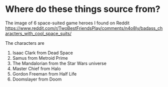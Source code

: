 # Where do these things source from?

The image of 6 space-suited game heroes I found on Reddit
https://www.reddit.com/r/TwoBestFriendsPlay/comments/n4o8ly/badass_characters_with_cool_space_suits/

The characters are

1. Isaac Clark from Dead Space
2. Samus from Metroid Prime
3. The Mandalorian from the Star Wars universe
4. Master Chief from Halo
5. Gordon Freeman from Half Life
6. Doomslayer from Doom
